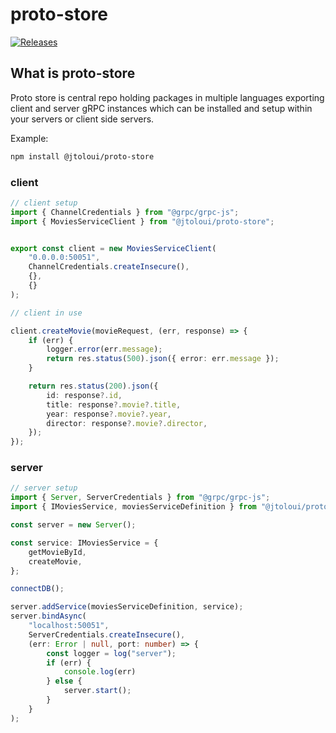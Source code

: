 # proto-store

[![Releases](https://github.com/jtoloui/proto-store/actions/workflows/release.yml/badge.svg)](https://github.com/jtoloui/proto-store/actions/workflows/release.yml)

## What is proto-store

Proto store is central repo holding packages in multiple languages exporting client and server gRPC instances which can be installed and setup within your servers or client side servers.

Example:

```bash
npm install @jtoloui/proto-store
```

### client
```typescript
// client setup
import { ChannelCredentials } from "@grpc/grpc-js";
import { MoviesServiceClient } from "@jtoloui/proto-store";


export const client = new MoviesServiceClient(
	"0.0.0.0:50051",
	ChannelCredentials.createInsecure(),
	{},
	{}
);

// client in use

client.createMovie(movieRequest, (err, response) => {
	if (err) {
		logger.error(err.message);
		return res.status(500).json({ error: err.message });
	}

	return res.status(200).json({
		id: response?.id,
		title: response?.movie?.title,
		year: response?.movie?.year,
		director: response?.movie?.director,
	});
});
```

### server

```typescript
// server setup
import { Server, ServerCredentials } from "@grpc/grpc-js";
import { IMoviesService, moviesServiceDefinition } from "@jtoloui/proto-store";

const server = new Server();

const service: IMoviesService = {
	getMovieById,
	createMovie,
};

connectDB();

server.addService(moviesServiceDefinition, service);
server.bindAsync(
	"localhost:50051",
	ServerCredentials.createInsecure(),
	(err: Error | null, port: number) => {
		const logger = log("server");
		if (err) {
			console.log(err)
		} else {
			server.start();
		}
	}
);
```